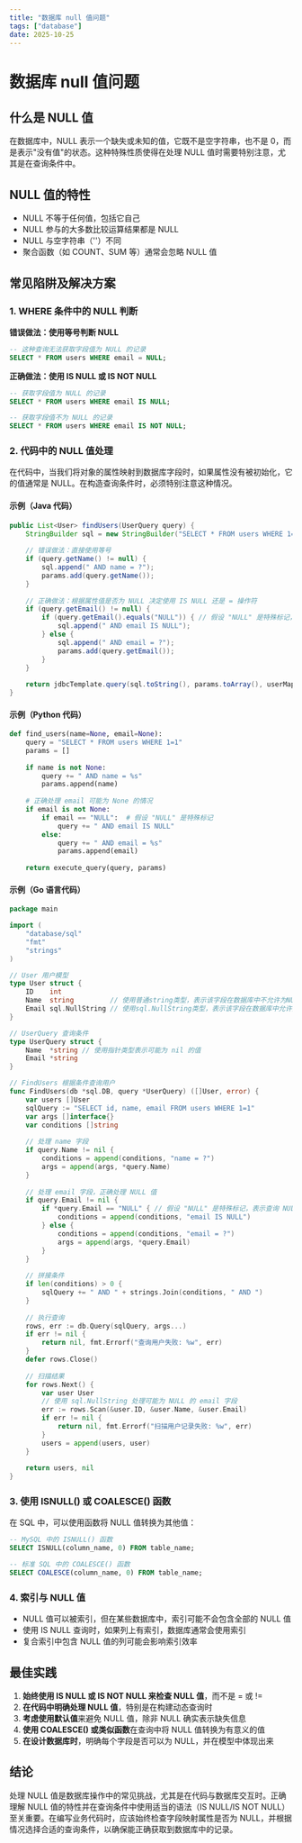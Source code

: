 ```yaml
---
title: "数据库 null 值问题"
tags: ["database"]
date: 2025-10-25
---
```


# 数据库 null 值问题

## 什么是 NULL 值

在数据库中，NULL 表示一个缺失或未知的值，它既不是空字符串，也不是 0，而是表示"没有值"的状态。这种特殊性质使得在处理 NULL 值时需要特别注意，尤其是在查询条件中。

## NULL 值的特性

- NULL 不等于任何值，包括它自己
- NULL 参与的大多数比较运算结果都是 NULL
- NULL 与空字符串（''）不同
- 聚合函数（如 COUNT、SUM 等）通常会忽略 NULL 值

## 常见陷阱及解决方案

### 1. WHERE 条件中的 NULL 判断

**错误做法：使用等号判断 NULL**

```sql
-- 这种查询无法获取字段值为 NULL 的记录
SELECT * FROM users WHERE email = NULL;
```

**正确做法：使用 IS NULL 或 IS NOT NULL**

```sql
-- 获取字段值为 NULL 的记录
SELECT * FROM users WHERE email IS NULL;

-- 获取字段值不为 NULL 的记录
SELECT * FROM users WHERE email IS NOT NULL;
```

### 2. 代码中的 NULL 值处理

在代码中，当我们将对象的属性映射到数据库字段时，如果属性没有被初始化，它的值通常是 NULL。在构造查询条件时，必须特别注意这种情况。

#### 示例（Java 代码）

```java
public List<User> findUsers(UserQuery query) {
    StringBuilder sql = new StringBuilder("SELECT * FROM users WHERE 1=1");
    
    // 错误做法：直接使用等号
    if (query.getName() != null) {
        sql.append(" AND name = ?");
        params.add(query.getName());
    }
    
    // 正确做法：根据属性值是否为 NULL 决定使用 IS NULL 还是 = 操作符
    if (query.getEmail() != null) {
        if (query.getEmail().equals("NULL")) { // 假设 "NULL" 是特殊标记，表示查询 NULL 值
            sql.append(" AND email IS NULL");
        } else {
            sql.append(" AND email = ?");
            params.add(query.getEmail());
        }
    }
    
    return jdbcTemplate.query(sql.toString(), params.toArray(), userMapper);
}
```

#### 示例（Python 代码）

```python
def find_users(name=None, email=None):
    query = "SELECT * FROM users WHERE 1=1"
    params = []
    
    if name is not None:
        query += " AND name = %s"
        params.append(name)
    
    # 正确处理 email 可能为 None 的情况
    if email is not None:
        if email == "NULL":  # 假设 "NULL" 是特殊标记
            query += " AND email IS NULL"
        else:
            query += " AND email = %s"
            params.append(email)
    
    return execute_query(query, params)
```

#### 示例（Go 语言代码）

```go
package main

import (
	"database/sql"
	"fmt"
	"strings"
)

// User 用户模型
type User struct {
	ID    int
	Name  string         // 使用普通string类型，表示该字段在数据库中不允许为NULL
	Email sql.NullString // 使用sql.NullString类型，表示该字段在数据库中允许为NULL
}

// UserQuery 查询条件
type UserQuery struct {
	Name  *string // 使用指针类型表示可能为 nil 的值
	Email *string
}

// FindUsers 根据条件查询用户
func FindUsers(db *sql.DB, query *UserQuery) ([]User, error) {
	var users []User
	sqlQuery := "SELECT id, name, email FROM users WHERE 1=1"
	var args []interface{}
	var conditions []string
	
	// 处理 name 字段
	if query.Name != nil {
		conditions = append(conditions, "name = ?")
		args = append(args, *query.Name)
	}
	
	// 处理 email 字段，正确处理 NULL 值
	if query.Email != nil {
		if *query.Email == "NULL" { // 假设 "NULL" 是特殊标记，表示查询 NULL 值
			conditions = append(conditions, "email IS NULL")
		} else {
			conditions = append(conditions, "email = ?")
			args = append(args, *query.Email)
		}
	}
	
	// 拼接条件
	if len(conditions) > 0 {
		sqlQuery += " AND " + strings.Join(conditions, " AND ")
	}
	
	// 执行查询
	rows, err := db.Query(sqlQuery, args...)
	if err != nil {
		return nil, fmt.Errorf("查询用户失败: %w", err)
	}
	defer rows.Close()
	
	// 扫描结果
	for rows.Next() {
		var user User
		// 使用 sql.NullString 处理可能为 NULL 的 email 字段
		err := rows.Scan(&user.ID, &user.Name, &user.Email)
		if err != nil {
			return nil, fmt.Errorf("扫描用户记录失败: %w", err)
		}
		users = append(users, user)
	}
	
	return users, nil
}
```

### 3. 使用 ISNULL() 或 COALESCE() 函数

在 SQL 中，可以使用函数将 NULL 值转换为其他值：

```sql
-- MySQL 中的 ISNULL() 函数
SELECT ISNULL(column_name, 0) FROM table_name;

-- 标准 SQL 中的 COALESCE() 函数
SELECT COALESCE(column_name, 0) FROM table_name;
```

### 4. 索引与 NULL 值

- NULL 值可以被索引，但在某些数据库中，索引可能不会包含全部的 NULL 值
- 使用 IS NULL 查询时，如果列上有索引，数据库通常会使用索引
- 复合索引中包含 NULL 值的列可能会影响索引效率

## 最佳实践

1. **始终使用 IS NULL 或 IS NOT NULL 来检查 NULL 值**，而不是 = 或 !=
2. **在代码中明确处理 NULL 值**，特别是在构建动态查询时
3. **考虑使用默认值**来避免 NULL 值，除非 NULL 确实表示缺失信息
4. **使用 COALESCE() 或类似函数**在查询中将 NULL 值转换为有意义的值
5. **在设计数据库时**，明确每个字段是否可以为 NULL，并在模型中体现出来

## 结论

处理 NULL 值是数据库操作中的常见挑战，尤其是在代码与数据库交互时。正确理解 NULL 值的特性并在查询条件中使用适当的语法（IS NULL/IS NOT NULL）至关重要。在编写业务代码时，应该始终检查字段映射属性是否为 NULL，并根据情况选择合适的查询条件，以确保能正确获取到数据库中的记录。

